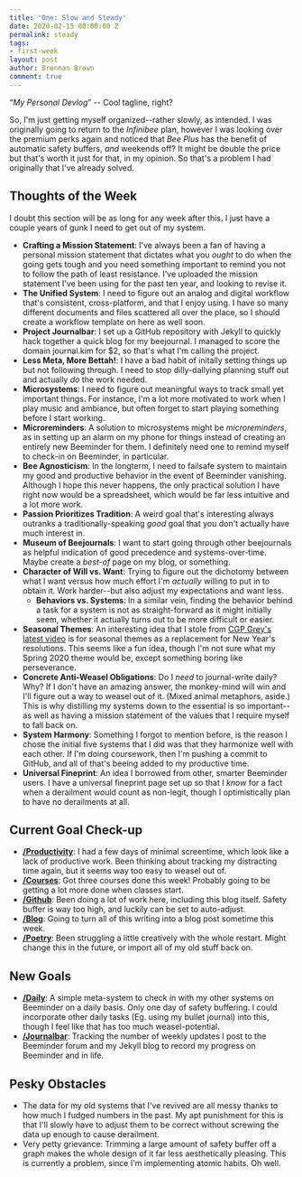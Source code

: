 ```yaml
---
title: 'One: Slow and Steady'
date: 2020-02-15 00:00:00 Z
permalink: steady
tags:
- first-week
layout: post
author: Brennan Brown
comment: true
---
```


<q>*My Personal Devlog*</q> -- Cool tagline, right?

So, I'm just getting myself organized--rather slowly, as intended. I was originally going to return to the *Infinibee* plan, however I was looking over the premium perks again and noticed that *Bee Plus* has the benefit of automatic safety buffers, *and* weekends off? It might be double the price but that's worth it just for that, in my opinion. So that's a problem I had originally that I've already solved.

Thoughts of the Week
--------------------

I doubt this section will be as long for any week after this. I just have a couple years of gunk I need to get out of my system.

- **Crafting a Mission Statement**: I've always been a fan of having a personal mission statement that dictates what you *ought* to do when the going gets tough and you need something important to remind you not to follow the path of least resistance. I've uploaded the mission statement I've been using for the past ten year, and looking to revise it.
- **The Unified System**: I need to figure out an analog and digital workflow that's consistent, cross-platform, and that I enjoy using. I have so many different documents and files scattered all over the place, so I should create a workflow template on here as well soon.
- **Project Journalbar**: I set up a GitHub repository with Jekyll to quickly hack together a quick blog for my beejournal. I managed to score the domain journal.kim for $2, so that's what I'm calling the project.
- **Less Meta, More Bettah!**: I have a bad habit of initally setting things up but not following through. I need to stop dilly-dallying planning stuff out and actually *do* the work needed.
- **Microsystems**: I need to figure out meaningful ways to track small yet important things. For instance, I'm a lot more motivated to work when I play music and ambiance, but often forget to start playing something before I start working.
- **Microreminders**: A solution to microsystems might be *microreminders*, as in setting up an alarm on my phone for things instead of creating an entirely new Beeminder for them. I definitely need one to remind myself to check-in on Beeminder, in particular.
- **Bee Agnosticism**: In the longterm, I need to failsafe system to maintain my good and productive behavior in the event of Beeminder vanishing. Although I hope this never happens, the only practical solution I have right now would be a spreadsheet, which would be far less intuitive and a lot more work.
- **Passion Prioritizes Tradition**: A weird goal that's interesting always outranks a traditionally-speaking *good* goal that you don't actually have much interest in. 
- **Museum of Beejournals**: I want to start going through other beejournals as helpful indication of good precedence and systems-over-time. Maybe create a *best-of* page on my blog, or something.
- **Character of Will vs. Want**: Trying to figure out the dichotomy between what I want versus how much effort I'm *actually* willing to put in to obtain it. Work harder--but also adjust my expectations and want less.
	+ **Behaviors vs. Systems**: In a similar vein, finding the behavior behind a task for a system is not as straight-forward as it might initially seem, whether it actually turns out to be more difficult or easier.
- **Seasonal Themes**: An interesting idea that I stole from [CGP Grey's latest video](https://www.youtube.com/watch?v=NVGuFdX5guE) is for seasonal themes as a replacement for New Year's resolutions. This seems like a fun idea, though I'm not sure what my Spring 2020 theme would be, except something boring like perseverance. 
- **Concrete Anti-Weasel Obligations**: Do I *need* to journal-write daily? Why? If I don't have an amazing answer, the monkey-mind will win and I'll figure out a way to weasel out of it. (Mixed animal metaphors, aside.) This is why distilling my systems down to the essential is so important--as well as having a mission statement of the values that I require myself to fall back on.
- **System Harmony**: Something I forgot to mention before, is the reason I chose the initial five systems that I did was that they harmonize well with each other. If I'm doing coursework, then I'm pushing a commit to GitHub, and all of that's beeing added to my productive time. 
- **Universal Fineprint**: An idea I borrowed from other, smarter Beeminder users. I have a universal fineprint page set up so that I *know* for a fact when a derailment would count as non-legit, though I optimistically plan to have no derailments at all.


Current Goal Check-up
---------------------

* **[/Productivity](https://www.beeminder.com/brennanbrown/productivity)**: I had a few days of minimal screentime, which look like a lack of productive work. Been thinking about tracking my distracting time again, but it seems way too easy to weasel out of.
* **[/Courses](https://www.beeminder.com/brennanbrown/courses)**: Got three courses done this week! Probably going to be getting a lot more done when classes start.
* **[/Github](https://www.beeminder.com/brennanbrown/github)**: Been doing a lot of work here, including this blog itself. Safety buffer is way too high, and luckily can be set to auto-adjust.
* **[/Blog](https://www.beeminder.com/brennanbrown/blogging)**: Going to turn all of this writing into a blog post sometime this week.
* **[/Poetry](https://beeminder.com/brennanbrown/poetry)**: Been struggling a little creatively with the whole restart. Might change this in the future, or import all of my old stuff back on.

New Goals
---------

* **[/Daily](https://beeminder.com/brennanbrown/daily)**: A simple meta-system to check in with my other systems on Beeminder on a daily basis. Only one day of safety buffering. I could incorporate other daily tasks (Eg. using my bullet journal) into this, though I feel like that has too much weasel-potential. 
* **[/Journalbar](https://beeminder.com/brennanbrown/journalbar)**: Tracking the number of weekly updates I post to the Beeminder forum and my Jekyll blog to record my progress on Beeminder and in life.

Pesky Obstacles
---------------

* The data for my old systems that I've revived are all messy thanks to how much I fudged numbers in the past. My apt punishment for this is that I'll slowly have to adjust them to be correct without screwing the data up enough to cause derailment. 
* Very petty grievance: Trimming a large amount of safety buffer off a graph makes the whole design of it far less aesthetically pleasing. This is currently a problem, since I'm implementing atomic habits. Oh well.
